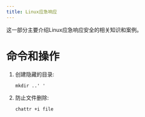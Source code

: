 ```yaml
---
title: Linux应急响应
---
```


这一部分主要介绍Linux应急响应安全的相关知识和案例。

# 命令和操作

1.  创建隐藏的目录:

        mkdir ..' '

2.  防止文件删除:

        chattr +i file
